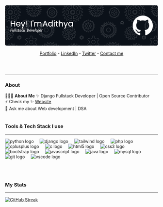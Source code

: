 ![Header](./github-header-image.png)


<p align="center">
  <a href="https://aadhi-i.github.io/Portfolio/">Portfolio</a> -
  <a href="https://www.linkedin.com/in/adithya-s-nair-63153626b">LinkedIn</a> - 
  <a href="https://x.com/adithyasnair33?t=sg-79s_7Iojjn2wJQvkTig&s=09">Twitter</a> -
  <a href="https://aadhi-i.github.io/Portfolio/#contact">Contact me</a> 
</p><br><br><hr>

### About

👨🏻‍💻 **About Me**
✨ Django Fullstack Developer | Open Source Contributor <br>
⚡ Check my ✨ [Website](https://aadhi-i.github.io/Portfolio/) <br>
💬 Ask me about Web development | DSA <br><br>


### Tools & Tech Stack I use
<hr>

<div align="left">
  
  <img src="https://cdn.jsdelivr.net/gh/devicons/devicon/icons/python/python-original.svg" height="40" alt="python logo"  />
  <img width="12" />
  <img src="https://cdn.jsdelivr.net/gh/devicons/devicon/icons/django/django-plain.svg" height="40" alt="django logo"  />
  <img width="12" />
  <img src="https://cdn.jsdelivr.net/gh/devicons/devicon/icons/tailwindcss/tailwindcss-original.svg" height="40" alt="tailwind logo"  />
  <img width="12" />
  <img src="https://cdn.jsdelivr.net/gh/devicons/devicon/icons/php/php-original.svg" height="40" alt="php logo"  />
  <img width="12" />
  <img src="https://cdn.jsdelivr.net/gh/devicons/devicon/icons/cplusplus/cplusplus-original.svg" height="40" alt="cplusplus logo"  />
  <img width="12" />
  <img src="https://cdn.jsdelivr.net/gh/devicons/devicon/icons/c/c-original.svg" height="40" alt="c logo"  />
  <img width="12" />
  <img src="https://cdn.jsdelivr.net/gh/devicons/devicon/icons/html5/html5-original.svg" height="40" alt="html5 logo"  />
  <img width="12" />
  <img src="https://cdn.jsdelivr.net/gh/devicons/devicon/icons/css3/css3-original.svg" height="40" alt="css3 logo"  />
  <img width="12" />
  <img src="https://cdn.jsdelivr.net/gh/devicons/devicon/icons/bootstrap/bootstrap-original.svg" height="40" alt="bootstrap logo"  />
  <img width="12" />
  <img src="https://cdn.jsdelivr.net/gh/devicons/devicon/icons/javascript/javascript-original.svg" height="40" alt="javascript logo"  />
  <img width="12" />
  <img src="https://cdn.jsdelivr.net/gh/devicons/devicon/icons/java/java-original.svg" height="40" alt="java logo"  />
  <img width="12" />
  <img src="https://cdn.jsdelivr.net/gh/devicons/devicon/icons/mysql/mysql-original.svg" height="40" alt="mysql logo"  />
  <img width="12" />
  <img src="https://cdn.jsdelivr.net/gh/devicons/devicon/icons/git/git-original.svg" height="40" alt="git logo"  />
  <img width="12" />
  <img src="https://cdn.jsdelivr.net/gh/devicons/devicon/icons/vscode/vscode-original.svg" height="40" alt="vscode logo"  />
  <img width="12" />
  
</div>
<br><br><br>

### My Stats
<hr>

<a href="https://github-readme-streak-stats.herokuapp.com/?user=aadhi-i"></a>
[![GitHub Streak](https://github-readme-streak-stats.herokuapp.com?user=aadhi-i&theme=blue-green)](https://git.io/streak-stats)


